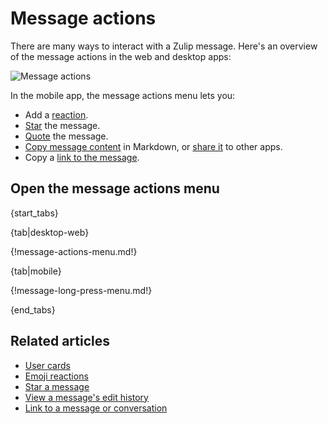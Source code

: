 # Message actions

There are many ways to interact with a Zulip message. Here's an overview of the
message actions in the web and desktop apps:

![Message actions](/static/images/help/message-actions.png)

In the mobile app, the message actions menu lets you:

- Add a [reaction](/help/emoji-reactions).
- [Star](/help/star-a-message) the message.
- [Quote](/help/quote-or-forward-a-message) the message.
- [Copy message
  content](/help/view-the-markdown-source-of-a-message#copy-message-content-as-markdown) in
  Markdown, or [share
  it](/help/view-the-markdown-source-of-a-message#share-message-content) to
  other apps.
- Copy a [link to the
  message](/help/link-to-a-message-or-conversation#get-a-link-to-a-specific-message).

## Open the message actions menu

{start_tabs}

{tab|desktop-web}

{!message-actions-menu.md!}

{tab|mobile}

{!message-long-press-menu.md!}

{end_tabs}

## Related articles
* [User cards](/help/user-cards)
* [Emoji reactions](/help/emoji-reactions)
* [Star a message](/help/star-a-message)
* [View a message's edit history](/help/view-a-messages-edit-history)
* [Link to a message or conversation](/help/link-to-a-message-or-conversation)
